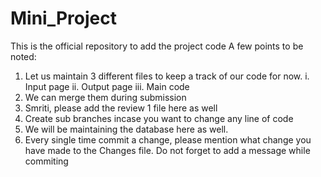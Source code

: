 # Mini_Project
This is the official repository to add the project code 
A few points to be  noted:
1. Let us maintain 3 different files to keep a track of our code for now.
    i. Input page
    ii. Output page
    iii. Main code
2. We can merge them during submission
3. Smriti, please add the review 1 file here as well
3. Create sub branches incase you want to change any line of code
4. We will be maintaining the database here as well.
5. Every single time commit a change, please mention what change you have made to the Changes file. Do not forget to add a message while commiting 
